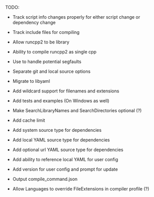 TODO:
- Track script info changes properly for either script change or dependency change
- Track include files for compiling
- Allow runcpp2 to be library
- Ability to compile runcpp2 as single cpp

- Use <csignal> to handle potential segfaults
- Separate git and local source options
- Migrate to libyaml
- Add wildcard support for filenames and extensions
- Add tests and examples (On Windows as well)
- Make SearchLibraryNames and SearchDirectories optional (?)
- Add cache limit
- Add system source type for dependencies
- Add local YAML source type for dependencies
- Add optional url YAML source type for dependencies
- Add ability to reference local YAML for user config
- Add version for user config and prompt for update
- Output compile_command.json
- Allow Languages to override FileExtensions in compiler profile (?)
